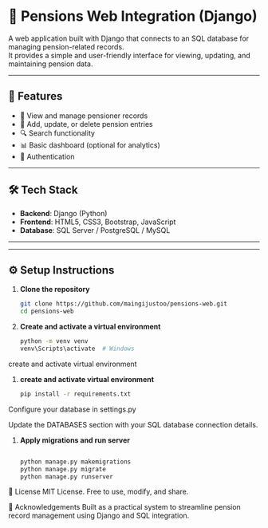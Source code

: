 # 🧾 Pensions Web Integration (Django)

A web application built with Django that connects to an SQL database for managing pension-related records.  
It provides a simple and user-friendly interface for viewing, updating, and maintaining pension data.

---

## 🚀 Features

- 📄 View and manage pensioner records
- 📝 Add, update, or delete pension entries
- 🔍 Search functionality
- 📊 Basic dashboard (optional for analytics)
- 🔐 Authentication 

---

## 🛠 Tech Stack

- **Backend**: Django (Python)
- **Frontend**: HTML5, CSS3, Bootstrap, JavaScript
- **Database**: SQL Server / PostgreSQL / MySQL 

---

---

## ⚙️ Setup Instructions

1. **Clone the repository**

   ```bash
   git clone https://github.com/maingijustoo/pensions-web.git
   cd pensions-web


2. **Create and activate a virtual environment**

   ```bash
   python -m venv venv
   venv\Scripts\activate  # Windows
create and activate virtual environment



1. **create and activate virtual environment**

   ```bash
   pip install -r requirements.txt
   
Configure your database in settings.py



Update the DATABASES section with your SQL database connection details.


1. **Apply migrations and run server**

   ```bash

   python manage.py makemigrations
   python manage.py migrate
   python manage.py runserver


📄 License
MIT License. Free to use, modify, and share.

🙏 Acknowledgements
Built as a practical system to streamline pension record management using Django and SQL integration.
